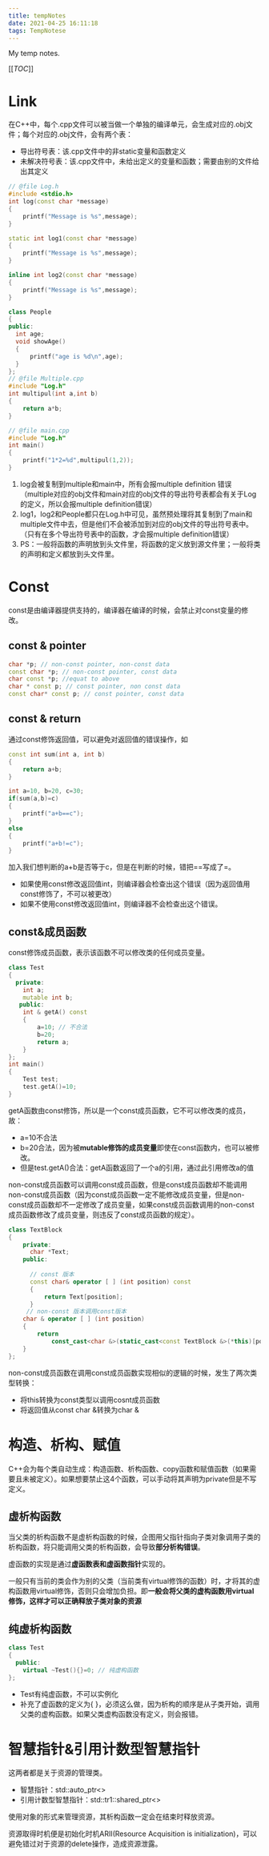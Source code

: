 ```yaml
---
title: tempNotes
date: 2021-04-25 16:11:18
tags: TempNotese
---
```






My temp notes.

<!--more-->

[[_TOC_]]

# Link

在C++中，每个.cpp文件可以被当做一个单独的编译单元，会生成对应的.obj文件；每个对应的.obj文件，会有两个表：

- 导出符号表：该.cpp文件中的非static变量和函数定义
- 未解决符号表：该.cpp文件中，未给出定义的变量和函数；需要由别的文件给出其定义





```c++
// @file Log.h
#include <stdio.h>
int log(const char *message)
{
    printf("Message is %s",message);
}

static int log1(const char *message)
{
    printf("Message is %s",message);
}

inline int log2(const char *message)
{
    printf("Message is %s",message);
}

class People
{
public:
  int age;
  void showAge()
  {
      printf("age is %d\n",age);
  }
};
// @file Multiple.cpp
#include "Log.h"
int multipul(int a,int b)
{
    return a*b;
}

// @file main.cpp
#include "Log.h"
int main()
{
	printf("1*2=%d",multipul(1,2));    
}
```

1. log会被复制到multiple和main中，所有会报multiple definition 错误（multiple对应的obj文件和main对应的obj文件的导出符号表都会有关于Log的定义，所以会报multiple definition错误）
2. log1，log2和People都只在Log.h中可见，虽然预处理将其复制到了main和multiple文件中去，但是他们不会被添加到对应的obj文件的导出符号表中。（只有在多个导出符号表中的函数，才会报multiple definition错误）
3. PS：一般将函数的声明放到头文件里，将函数的定义放到源文件里；一般将类的声明和定义都放到头文件里。



# Const

const是由编译器提供支持的，编译器在编译的时候，会禁止对const变量的修改。



## const & pointer

```c++
char *p; // non-const pointer, non-const data
const char *p; // non-const pointer, const data 
char const *p; //equat to above
char * const p; // const pointer, non const data
const char* const p; // const pointer, const data
```



## const & return

通过const修饰返回值，可以避免对返回值的错误操作，如

```c++
const int sum(int a, int b)
{
    return a+b;
}

int a=10, b=20, c=30;
if(sum(a,b)=c)
{
    printf("a+b==c");
}
else 
{
    printf("a+b!=c");
}
```

加入我们想判断的a+b是否等于c，但是在判断的时候，错把==写成了=。

- 如果使用const修改返回值int，则编译器会检查出这个错误（因为返回值用const修饰了，不可以被更改）
- 如果不使用const修改返回值int，则编译器不会检查出这个错误。



## const&成员函数

const修饰成员函数，表示该函数不可以修改类的任何成员变量。

```c++
class Test
{
  private:
    int a;
    mutable int b;
   public:
   	int & getA() const
    {
        a=10; // 不合法
        b=20;
        return a;
    }
};
int main()
{
    Test test;
    test.getA()=10;
}
```

getA函数由const修饰，所以是一个const成员函数，它不可以修改类的成员，故：

- a=10不合法
- b=20合法，因为被**mutable修饰的成员变量**即使在const函数内，也可以被修改。
- 但是test.getA()合法：getA函数返回了一个a的引用，通过此引用修改a的值



non-const成员函数可以调用const成员函数，但是const成员函数却不能调用non-const成员函数（因为const成员函数一定不能修改成员变量，但是non-const成员函数却不一定修改了成员变量，如果const成员函数调用的non-const成员函数修改了成员变量，则违反了const成员函数的规定）。

```c++
class TextBlock
{
  	private:
      char *Text;
    public:
    
      // const 版本
      const char& operator [ ] (int position) const
      {
          return Text[position];
      }
     // non-const 版本调用const版本
    char & operator [ ] (int position)
    {
        return 
            const_cast<char &>(static_cast<const TextBlock &>(*this)[position]);
    }
};
```

non-const成员函数在调用const成员函数实现相似的逻辑的时候，发生了两次类型转换：

- 将this转换为const类型以调用cosnt成员函数
- 将返回值从const char &转换为char &





# 构造、析构、赋值

C++会为每个类自动生成：构造函数、析构函数、copy函数和赋值函数（如果需要且未被定义）。如果想要禁止这4个函数，可以手动将其声明为private但是不写定义。

## 虚析构函数

当父类的析构函数不是虚析构函数的时候，企图用父指针指向子类对象调用子类的析构函数，将只能调用父类的析构函数，会导致**部分析构错误**。

虚函数的实现是通过**虚函数表和虚函数指针**实现的。

一般只有当前的类会作为别的父类（当前类有virtual修饰的函数）时，才将其的虚构函数用virtual修饰，否则只会增加负担。即**一般会将父类的虚构函数用virtual修饰，这样才可以正确释放子类对象的资源**



## 纯虚析构函数

```c++
class Test
{
  public:
    virtual ~Test(){}=0; // 纯虚构函数
};
```

- Test有纯虚函数，不可以实例化
- 补充了虚函数的定义为{ }，必须这么做，因为析构的顺序是从子类开始，调用父类的虚构函数。如果父类虚构函数没有定义，则会报错。



# 智慧指针&引用计数型智慧指针

这两者都是关于资源的管理类。

- 智慧指针：std::auto_ptr<>
- 引用计数型智慧指针：std::tr1::shared_ptr<>

使用对象的形式来管理资源，其析构函数一定会在结束时释放资源。

资源取得时机便是初始化时机ARII(Resource Acquisition is initialization)，可以避免错过对于资源的delete操作，造成资源泄露。







